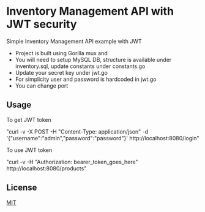 # Inventory Management API with JWT security
Simple Inventory Management API example with JWT
- Project is built using Gorilla mux and 
- You will need to setup MySQL DB, structure is available under inventory.sql, update constants under constants.go
- Update your secret key under jwt.go
- For simplicity user and password is hardcoded in jwt.go
- You can change port

## Usage

To get JWT token

"curl -v -X POST -H "Content-Type: application/json" -d '{"username":"admin","password":"password"}' http://localhost:8080/login"

To use JWT token

"curl -v -H "Authorization: bearer_token_goes_here" http://localhost:8080/products"

## License

[MIT](https://choosealicense.com/licenses/mit/)

